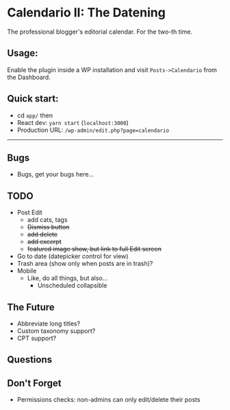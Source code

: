 # Calendario II: The Datening

The professional blogger's editorial calendar. For the two-th time.

## Usage:

Enable the plugin inside a WP installation and visit `Posts->Calendario` from the Dashboard.

## Quick start:

-   cd `app/`
    then
-   React dev: `yarn start` (`localhost:3000`)
-   Production URL: `/wp-admin/edit.php?page=calendario`

---

## Bugs

-   Bugs, get your bugs here...

## TODO

-   Post Edit
    -   add cats, tags
    -   ~~Dismiss button~~
    -   ~~add delete~~
    -   ~~add excerpt~~
    -   ~~featured image show, but link to full Edit screen~~
-   Go to date (datepicker control for view)
-   Trash area (show only when posts are in trash)?
-   Mobile
    -   Like, do all things, but also...
        -   Unscheduled collapsible

## The Future

-   Abbreviate long titles?
-   Custom taxonomy support?
-   CPT support?

## Questions

## Don't Forget

-   Permissions checks: non-admins can only edit/delete their posts
